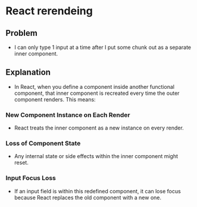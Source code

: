 # React rerendeing 

## Problem

- I can only type 1 input at a time after I put some chunk out as a separate inner component.

## Explanation

- In React, when you define a component inside another functional component, that inner component is recreated every time the outer component renders. This means:

### New Component Instance on Each Render

- React treats the inner component as a new instance on every render.

### Loss of Component State

- Any internal state or side effects within the inner component might reset.

### Input Focus Loss

- If an input field is within this redefined component, it can lose focus because React replaces the old component with a new one.